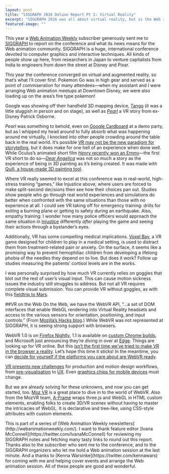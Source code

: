 ```yaml
---
layout: post
title: "SIGGRAPH 2016 Deluxe Report Pt I: Virtual Reality"
excerpt: "SIGGRAPH 2016 was all about virtual reality, but is the Web ready for VR? Maybe with WebVR..."
featured-image: ""
---
```


This year a [Web Animation Weekly](http://webanimationweekly.com/) subscriber generously sent me to [SIGGRAPH](http://s2016.siggraph.org/) to report on the conference and what its news means for the Web animation community. SIGGRAPH is a huge, international conference devoted to computer graphics and interactive techniques. All kinds of people show up here, from researchers in Japan to venture capitalists from India to engineers from down the street at Disney and Pixar.

This year the conference converged on virtual and augmented reality, so that’s what I’ll cover first. Pokemon Go was in high gear and served as a point of commiseration for many attendees&mdash;when my assistant and I were arranging Web animation meetups at Downtown Disney, we were also loading up on the area’s fire type pokemon!

Google was showing off their handheld 3D mapping device, [Tango](https://www.youtube.com/watch?v=Tu5VpWJIbxo&amp;list=TLR3aE7uzJKj4yODA4MjAxNg) (it was a little sluggish in person and on stage), as well as _[Pearl](https://www.inverse.com/article/14427-google-s-vr-film-pearl-combines-disney-charm-and-cutting-edge-tech)_ a VR story from ex-Disney Patrick Osborne.

_Pearl_ was something to behold, even on [Google Cardboard](https://vr.google.com/cardboard/) at a demo party, but as I whipped my head around to fully absorb what was happening around me virtually, I knocked into other people crowding around the table back in the real world. It’s possible [VR may not be the new paradigm for storytelling](https://www.techinasia.com/virtual-reality-storytelling), but it does make for one hell of an experience when done well. While Oculus’s animated short film [_Henry_ recently won an Emmy](https://www.wired.com/2016/09/oculus-henry-emmy/)&mdash;the first VR short to do so&mdash;_[Dear Angelica](https://www.youtube.com/watch?v=JbzbX9F6Lhs)_ was not so much a story as the experience of being in 3D painting as it’s being created. It was made with [Quill, a house-made 3D painting tool](http://www.wired.co.uk/article/oculus-quill-drawing-tool-virtual-reality).

Where VR really seemed to excel at this conference was in real-world, high-stress training “games,” like Injustice above, where users are forced to make split-second decisions then see how their choices pan out. Studies show people who go through real world experiences and simulations do better when confronted with the same situations than those with no experience at all. I could see VR taking off for emergency training: drills for exiting a burning plane or getting to safety during an earthquake. Also, empathy training: I wonder how many police officers would approach the same situation in [Injustice](https://vimeo.com/152674197) differently _after_ playing the game and seeing their actions through a bystander’s eyes.

Additionally, VR has some compelling medical implications. [Voxel Bay](https://accad.osu.edu/assets/files/Voxel%20BayAbstract_0504.pdf), a VR game designed for children to play in a medical setting, is used to distract them from treatment-related pain or anxiety. On the surface, it seems like a promising way to prevent hemophiliac children from developing a lifelong phobia of the needles they depend on to live. But does it work? Follow up studies measuring the patients’ cortisol levels are in the works.

I was personally surprised by how much VR currently relies on goggles that blot out the rest of user’s visual input. This can cause motion sickness issues the industry still struggles to address. But not all VR requires complete visual submission. You can provide VR without goggles, as with this [fieldtrip to Mars](http://motionographer.com/2016/07/12/vr-without-goggles-field-trip-to-mars-sends-a-souped-up-school-bus-to-space/).

##VR on the Web
On the Web, we have the WebVR API, “&hellip;a set of DOM interfaces that enable WebGL rendering into Virtual Reality headsets and access to the various sensors for orientation, positioning, and input controls.” (From [Mozilla’s Hacks blog](https://hacks.mozilla.org/2016/03/introducing-the-webvr-1-0-api-proposal/).) While WebVR was not represented at SIGGRAPH, it is seeing strong support with browsers.

WebVR 1.0 is on [Firefox Nightly](https://blog.mozvr.com/webvr-1-0-available-in-firefox-nightly/), 1.1 is available on [custom Chrome builds](https://webvr.info/get-chrome/), and Microsoft just announcing they’re diving in over at [Edge](https://blogs.windows.com/msedgedev/2016/09/09/webvr-in-development-edge/#RmPuEjL9xTg5coXf.97). Things are looking up for VR online. But this [isn’t the first time we’ve tried to make VR in the browser a reality](https://tonyparisi.wordpress.com/2016/08/13/third-times-the-charm/). Let’s hope this time it sticks! In the meantime, you can [decide for yourself if the platforms you care about are WebVR ready](https://iswebvrready.org/).

[VR presents new challenges](http://motionographer.com/2016/08/01/4-things-we-wished-wed-known-before-creating-a-vr-experience-in-unreal/) for production and motion design workflows, from [pre-visualisation](https://vimeo.com/141330081) to [UX](http://www.uxofvr.com/). Even [graphics chips for mobile devices](http://malideveloper.arm.com/downloads/Presentations/GDC%202016/Theatre/Inside_VR_on_Mobile.pdf) must change.

But we are already solving for these unknowns, and now you can get started, too. [Moz VR](https://mozvr.com) is a great place to dive in to the world of WebVR. Also from the MozVR team, [A-Frame](https://aframe.io/) wraps three.js and WebGL in HTML custom elements, enabling folks to create 3D/VR scenes without having to master the intricacies of WebGL. It is declarative and tree-like, using CSS-style attributes with custom elements.

<aside class="note">This is part of a series of [Web Animation Weekly newsletters](http://webanimationweekly.com/). I want to thank feature editor [Ivana McConnell](https://twitter.com/IvanaMcConnell) for reviewing my SIGGRAPH notes and fetching many tasty links to round out this report. Thanks also to the subscriber who sent me to the conference, and to the SIGGRAPH organizers who let me hold a Web animation session at the last minute. And a thanks to [Kenna Warsinke](https://twitter.com/kennawars) for coming with me and helping cover events and arrange the Web animation session. All of these people are good and wonderful.</aside>